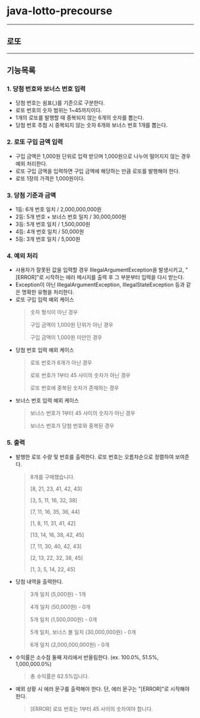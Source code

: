 # java-lotto-precourse
***
## 로또
***
## 기능목록

### 1. 당첨 번호와 보너스 번호 입력
* 당첨 번호는 쉼표(,)를 기준으로 구분한다.
* 로또 번호의 숫자 범위는 1~45까지이다.
* 1개의 로또를 발행할 때 중복되지 않는 6개의 숫자를 뽑는다.
* 당첨 번호 추첨 시 중복되지 않는 숫자 6개와 보너스 번호 1개를 뽑는다.


### 2. 로또 구입 금액 입력
* 구입 금액은 1,000원 단위로 입력 받으며 1,000원으로 나누어 떨어지지 않는 경우 예외 처리한다.
* 로또 구입 금액을 입력하면 구입 금액에 해당하는 만큼 로또를 발행해야 한다.
* 로또 1장의 가격은 1,000원이다.

### 3. 당첨 기준과 금액
  * 1등: 6개 번호 일치 / 2,000,000,000원
  * 2등: 5개 번호 + 보너스 번호 일치 / 30,000,000원
  * 3등: 5개 번호 일치 / 1,500,000원
  * 4등: 4개 번호 일치 / 50,000원
  * 5등: 3개 번호 일치 / 5,000원

       

### 4. 예외 처리
* 사용자가 잘못된 값을 입력할 경우 IllegalArgumentException을 발생시키고, "[ERROR]"로 시작하는 에러 메시지를 출력 후 그 부분부터 입력을 다시 받는다.
* Exception이 아닌 IllegalArgumentException, IllegalStateException 등과 같은 명확한 유형을 처리한다.
* 로또 구입 입력 예외 케이스
  > 숫자 형식이 아닌 경우
  > 
  > 구입 금액이 1,000원 단위가 아닌 경우
  > 
  > 구입 금액이 1,000원 미만인 경우
* 당첨 번호 입력 예외 케이스
  > 로또 번호가 6개가 아닌 경우
  > 
  > 로또 번호가 1부터 45 사이의 숫자가 아닌 경우
  > 
  > 로또 번호에 중복된 숫자가 존재하는 경우
* 보너스 번호 입력 예외 케이스
  > 보너스 번호가 1부터 45 사이의 숫자가 아닌 경우
  > 
  > 보너스 번호가 당첨 번호와 중복된 경우


### 5. 출력
* 발행한 로또 수량 및 번호를 출력한다. 로또 번호는 오름차순으로 정렬하여 보여준다.
    > 8개를 구매했습니다.
    >
    >[8, 21, 23, 41, 42, 43]
    >
    > [3, 5, 11, 16, 32, 38]
    >
    > [7, 11, 16, 35, 36, 44]
    >
    > [1, 8, 11, 31, 41, 42]
    >
    > [13, 14, 16, 38, 42, 45]
    >
    > [7, 11, 30, 40, 42, 43]
    >
    > [2, 13, 22, 32, 38, 45]
    >
    > [1, 3, 5, 14, 22, 45]
* 당첨 내역을 출력한다.
    > 3개 일치 (5,000원) - 1개
    >
    > 4개 일치 (50,000원) - 0개
    >
    > 5개 일치 (1,500,000원) - 0개
    >
    > 5개 일치, 보너스 볼 일치 (30,000,000원) - 0개
    >
    > 6개 일치 (2,000,000,000원) - 0개
* 수익률은 소수점 둘째 자리에서 반올림한다. (ex. 100.0%, 51.5%, 1,000,000.0%)
    > 총 수익률은 62.5%입니다.
* 예외 상황 시 에러 문구를 출력해야 한다. 단, 에러 문구는 "[ERROR]"로 시작해야 한다.
    > [ERROR] 로또 번호는 1부터 45 사이의 숫자여야 합니다.
  > 